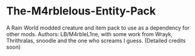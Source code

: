 # The-M4rblelous-Entity-Pack
A Rain World modded creature and item pack to use as a dependency for other mods. Authors: LB/M4rbleL1ne, with some work from Wrayk, Thrithralas, snoodle and the one who screams I guess. (Detailed credits soon)
